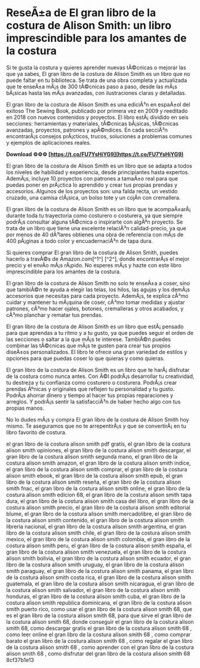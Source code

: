 # ReseÃ±a de El gran libro de la costura de Alison Smith: un libro imprescindible para los amantes de la costura
  
Si te gusta la costura y quieres aprender nuevas tÃ©cnicas o mejorar las que ya sabes, El gran libro de la costura de Alison Smith es un libro que no puede faltar en tu biblioteca. Se trata de una obra completa y actualizada que te enseÃ±a mÃ¡s de 300 tÃ©cnicas paso a paso, desde las mÃ¡s bÃ¡sicas hasta las mÃ¡s avanzadas, con ilustraciones claras y detalladas.
  
El gran libro de la costura de Alison Smith es una ediciÃ³n en espaÃ±ol del exitoso The Sewing Book, publicado por primera vez en 2009 y reeditado en 2018 con nuevos contenidos y proyectos. El libro estÃ¡ dividido en seis secciones: herramientas y materiales, tÃ©cnicas bÃ¡sicas, tÃ©cnicas avanzadas, proyectos, patrones y apÃ©ndices. En cada secciÃ³n encontrarÃ¡s consejos prÃ¡cticos, trucos, soluciones a problemas comunes y ejemplos de aplicaciones reales.
 
**Download ⚙⚙⚙ [https://t.co/FU7YsHiYG9](https://t.co/FU7YsHiYG9)**


  
El gran libro de la costura de Alison Smith es un libro que se adapta a todos los niveles de habilidad y experiencia, desde principiantes hasta expertos. AdemÃ¡s, incluye 10 proyectos con patrones a tamaÃ±o real para que puedas poner en prÃ¡ctica lo aprendido y crear tus propias prendas y accesorios. Algunos de los proyectos son: una falda recta, un vestido cruzado, una camisa clÃ¡sica, un bolso tote y un cojÃ­n con cremallera.
  
El gran libro de la costura de Alison Smith es un libro que te acompaÃ±arÃ¡ durante toda tu trayectoria como costurero o costurera, ya que siempre podrÃ¡s consultar alguna tÃ©cnica o inspirarte con algÃºn proyecto. Se trata de un libro que tiene una excelente relaciÃ³n calidad-precio, ya que por menos de 40 dÃ³lares obtienes una obra de referencia con mÃ¡s de 400 pÃ¡ginas a todo color y encuadernaciÃ³n de tapa dura.
  
Si quieres comprar El gran libro de la costura de Alison Smith, puedes hacerlo a travÃ©s de Amazon.com[^1^] [^2^], donde encontrarÃ¡s el mejor precio y el envÃ­o mÃ¡s rÃ¡pido. No esperes mÃ¡s y hazte con este libro imprescindible para los amantes de la costura.
  
El gran libro de la costura de Alison Smith no solo te enseÃ±a a coser, sino que tambiÃ©n te ayuda a elegir las telas, los hilos, las agujas y los demÃ¡s accesorios que necesitas para cada proyecto. AdemÃ¡s, te explica cÃ³mo cuidar y mantener tu mÃ¡quina de coser, cÃ³mo tomar medidas y ajustar patrones, cÃ³mo hacer ojales, botones, cremalleras y otros acabados, y cÃ³mo planchar y rematar tus prendas.
  
El gran libro de la costura de Alison Smith es un libro que estÃ¡ pensado para que aprendas a tu ritmo y a tu gusto, ya que puedes seguir el orden de las secciones o saltar a la que mÃ¡s te interese. TambiÃ©n puedes combinar las tÃ©cnicas que mÃ¡s te gusten para crear tus propios diseÃ±os personalizados. El libro te ofrece una gran variedad de estilos y opciones para que puedas coser lo que quieras y como quieras.
  
El gran libro de la costura de Alison Smith es un libro que te harÃ¡ disfrutar de la costura como nunca antes. Con Ã©l podrÃ¡s desarrollar tu creatividad, tu destreza y tu confianza como costurero o costurera. PodrÃ¡s crear prendas Ãºnicas y originales que reflejen tu personalidad y tu gusto. PodrÃ¡s ahorrar dinero y tiempo al hacer tus propias reparaciones y arreglos. Y podrÃ¡s sentir la satisfacciÃ³n de haber hecho algo con tus propias manos.
  
No lo dudes mÃ¡s y compra El gran libro de la costura de Alison Smith hoy mismo. Te aseguramos que no te arrepentirÃ¡s y que se convertirÃ¡ en tu libro favorito de costura.
 
el gran libro de la costura alison smith pdf gratis,  el gran libro de la costura alison smith opiniones,  el gran libro de la costura alison smith descargar,  el gran libro de la costura alison smith segunda mano,  el gran libro de la costura alison smith amazon,  el gran libro de la costura alison smith indice,  el gran libro de la costura alison smith comprar,  el gran libro de la costura alison smith ebook,  el gran libro de la costura alison smith epub,  el gran libro de la costura alison smith reseña,  el gran libro de la costura alison smith fnac,  el gran libro de la costura alison smith online,  el gran libro de la costura alison smith edicion 68,  el gran libro de la costura alison smith tapa dura,  el gran libro de la costura alison smith casa del libro,  el gran libro de la costura alison smith precio,  el gran libro de la costura alison smith editorial blume,  el gran libro de la costura alison smith mercadolibre,  el gran libro de la costura alison smith contenido,  el gran libro de la costura alison smith libreria nacional,  el gran libro de la costura alison smith argentina,  el gran libro de la costura alison smith chile,  el gran libro de la costura alison smith mexico,  el gran libro de la costura alison smith colombia,  el gran libro de la costura alison smith peru,  el gran libro de la costura alison smith españa,  el gran libro de la costura alison smith venezuela,  el gran libro de la costura alison smith bolivia,  el gran libro de la costura alison smith ecuador,  el gran libro de la costura alison smith uruguay,  el gran libro de la costura alison smith paraguay,  el gran libro de la costura alison smith panama,  el gran libro de la costura alison smith costa rica,  el gran libro de la costura alison smith guatemala,  el gran libro de la costura alison smith nicaragua,  el gran libro de la costura alison smith salvador,  el gran libro de la costura alison smith honduras,  el gran libro de la costura alison smith cuba,  el gran libro de la costura alison smith republica dominicana,  el gran libro de la costura alison smith puerto rico,  como usar el gran libro de la costura alison smith 68,  que es el gran libro de la costura alison smith 68,  para que sirve el gran libro de la costura alison smith 68,  donde conseguir el gran libro de la costura alison smith 68,  como descargar gratis el gran libro de la costura alison smith 68 ,  como leer online el gran libro de la costura alison smith 68 ,  como comprar barato el gran libro de la costura alison smith 68 ,  como regalar el gran libro de la costura alison smith 68 ,  como aprender con el gran libro de la costura alison smith 68 ,  como disfrutar del gran libro de la costura alison smith 68
 8cf37b1e13
 
